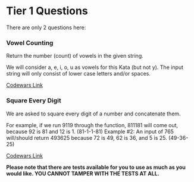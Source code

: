 # Tier 1 Questions

There are only 2 questions here:

### Vowel Counting

Return the number (count) of vowels in the given string.

We will consider a, e, i, o, u as vowels for this Kata (but not y).
The input string will only consist of lower case letters and/or spaces.

[Codewars Link](https://www.codewars.com/kata/54ff3102c1bad923760001f3)

### Square Every Digit

We are asked to square every digit of a number and concatenate them.

For example, if we run 9119 through the function, 811181 will come out, because 92 is 81 and 12 is 1. (81-1-1-81)
Example #2: An input of 765 will/should return 493625 because 72 is 49, 62 is 36, and 5 is 25. (49-36-25)

[Codewars Link](https://www.codewars.com/kata/546e2562b03326a88e000020)

**Please note that there are tests available for you to use as much as you would like. YOU CANNOT TAMPER WITH THE TESTS AT ALL.**
